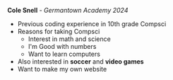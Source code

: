 **Cole Snell** - *Germantown Academy 2024*
- Previous coding experience in 10th grade Compsci
- Reasons for taking Compsci
    - Interest in math and science
    - I'm Good with numbers
    - Want to learn computers
- Also interested in **soccer** and **video games**
- Want to make my own website

<!---
csnel24/csnel24 is a ✨ special ✨ repository because its `README.md` (this file) appears on your GitHub profile.
You can click the Preview link to take a look at your changes.
--->
